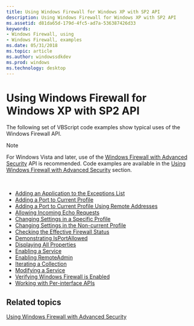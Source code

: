 ```yaml
---
title: Using Windows Firewall for Windows XP with SP2 API
description: Using Windows Firewall for Windows XP with SP2 API
ms.assetid: d81da65d-179d-4fc5-ad7a-536387426d33
keywords:
- Windows Firewall, using
- Windows Firewall, examples
ms.date: 05/31/2018
ms.topic: article
ms.author: windowssdkdev
ms.prod: windows
ms.technology: desktop
---
```


# Using Windows Firewall for Windows XP with SP2 API

The following set of VBScript code examples show typical uses of the Windows Firewall API.

> [!Note]  
> For Windows Vista and later, use of the [Windows Firewall with Advanced Security](windows-firewall-advanced-security-start-page.md) API is recommended. Code examples are available in the [Using Windows Firewall with Advanced Security](using-windows-firewall-with-advanced-security.md) section.

 

-   [Adding an Application to the Exceptions List](wf-adding-an-application.md)
-   [Adding a Port to Current Profile](wf-adding-port-to-profile.md)
-   [Adding a Port to Current Profile Using Remote Addresses](wf-adding-port-to-profile-remoteaddress.md)
-   [Allowing Incoming Echo Requests](wf-allowing-incoming-echo-requests.md)
-   [Changing Settings in a Specific Profile](wf-changing-profile-settings.md)
-   [Changing Settings in the Non-current Profile](wf-changing-noncurrent-profile-settings.md)
-   [Checking the Effective Firewall Status](checking-the-effective-firewall-status.md)
-   [Demonstrating IsPortAllowed](wf-demonstrating-isportallowed.md)
-   [Displaying All Properties](displaying-all-properties.md)
-   [Enabling a Service](wf-enabling-a-service.md)
-   [Enabling RemoteAdmin](wf-enabling-remoteadmin.md)
-   [Iterating a Collection](iterating-a-collection.md)
-   [Modifying a Service](wf-modifying-a-service.md)
-   [Verifying Windows Firewall is Enabled](wf-verifying-wf-enabled.md)
-   [Working with Per-interface APIs](wf-working-with-per-interface-apis.md)

## Related topics

<dl> <dt>

[Using Windows Firewall with Advanced Security](using-windows-firewall-with-advanced-security.md)
</dt> </dl>

 

 




